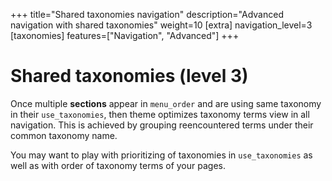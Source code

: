 +++
title="Shared taxonomies navigation"
description="Advanced navigation with shared taxonomies"
weight=10
[extra]
navigation_level=3
[taxonomies]
features=["Navigation", "Advanced"]
+++

# Shared taxonomies (level 3)

Once multiple **sections** appear in `menu_order` and are using same taxonomy in their `use_taxonomies`, then theme optimizes taxonomy terms view in all navigation. This is achieved by grouping reencountered terms under their common taxonomy name.

You may want to play with prioritizing of taxonomies in `use_taxonomies` as well as with order of taxonomy terms of your pages.
